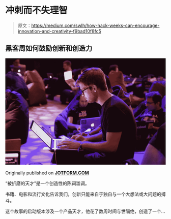 # 冲刺而不失理智

> 原文：<https://medium.com/swlh/how-hack-weeks-can-encourage-innovation-and-creativity-f9bad10f8fc5>

## 黑客周如何鼓励创新和创造力

![](img/d703e066af227369e7c2adbe2d382683.png)

Originally published on [**JOTFORM.COM**](http://jotform.com)

“被折磨的天才”是一个创造性的陈词滥调。

书籍、电影和流行文化告诉我们，创新只能来自于独自与一个大想法或大问题的搏斗。

这个故事的启动版本涉及一个产品天才，他花了数周时间与世隔绝，创造了一个…